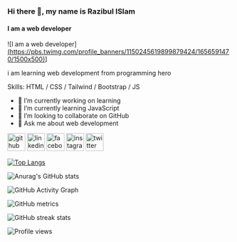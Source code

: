 ### Hi there 👋, my name is Razibul ISlam
#### I am a web developer
![I am a web developer][(https://pbs.twimg.com/profile_banners/1150245619899879424/1656591470/1500x500)](https://media-exp1.licdn.com/dms/image/D5616AQGk6UADaeCzlQ/profile-displaybackgroundimage-shrink_350_1400/0/1660230648046?e=1668643200&v=beta&t=Sf7NoBbG1WQbLmctP0u0gLDzLf514h-If5pwSWmipHI)]

i am learning web development from programming hero

Skills: HTML / CSS / Tailwind / Bootstrap / JS

- 🔭 I’m currently working on learning 
- 🌱 I’m currently learning JavaScript 
- 👯 I’m looking to collaborate on GitHub 
- 💬 Ask me about web development 


[<img src='https://cdn.jsdelivr.net/npm/simple-icons@3.0.1/icons/github.svg' alt='github' height='40'>](https://github.com/RazibulIslam665)  [<img src='https://cdn.jsdelivr.net/npm/simple-icons@3.0.1/icons/linkedin.svg' alt='linkedin' height='40'>](https://www.linkedin.com/in/https://www.linkedin.com/in/razibul-islam-b0ba46225//)  [<img src='https://cdn.jsdelivr.net/npm/simple-icons@3.0.1/icons/facebook.svg' alt='facebook' height='40'>](https://www.facebook.com/https://www.facebook.com/razibul.islam.1694059)  [<img src='https://cdn.jsdelivr.net/npm/simple-icons@3.0.1/icons/instagram.svg' alt='instagram' height='40'>](https://www.instagram.com/https://www.instagram.com/razibul.islam.014//)  [<img src='https://cdn.jsdelivr.net/npm/simple-icons@3.0.1/icons/twitter.svg' alt='twitter' height='40'>](https://twitter.com/https://twitter.com/Razibul35001605)

[![Top Langs](https://github-readme-stats.vercel.app/api/top-langs/?username=RazibulIslam665&layout=compact)](https://github.com/anuraghazra/github-readme-stats)

![Anurag's GitHub stats](https://github-readme-stats.vercel.app/api?username=RazibulIslam665&theme=omni&show_icons=true) 

![GitHub Activity Graph](https://activity-graph.herokuapp.com/graph?username=RazibulIslam665)  

![GitHub metrics](https://metrics.lecoq.io/RazibulIslam665)  

![GitHub streak stats](https://github-readme-streak-stats.herokuapp.com/?user=RazibulIslam665)  

![Profile views](https://gpvc.arturio.dev/RazibulIslam665) 
